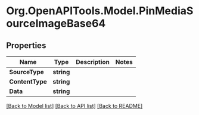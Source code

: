 
# Org.OpenAPITools.Model.PinMediaSourceImageBase64

## Properties

Name | Type | Description | Notes
------------ | ------------- | ------------- | -------------
**SourceType** | **string** |  | 
**ContentType** | **string** |  | 
**Data** | **string** |  | 

[[Back to Model list]](../README.md#documentation-for-models)
[[Back to API list]](../README.md#documentation-for-api-endpoints)
[[Back to README]](../README.md)

